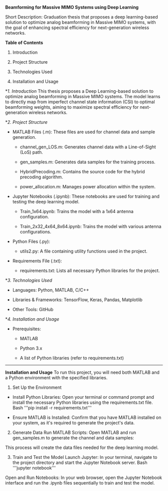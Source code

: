 **Beamforming for Massive MIMO Systems using Deep Learning**

Short Description: Graduation thesis that proposes a deep learning-based solution to optimize analog beamforming in Massive MIMO systems, with the goal of enhancing spectral efficiency for next-generation wireless networks.

**Table of Contents**
1. Introduction

2. Project Structure

3. Technologies Used

4. Installation and Usage

**1. Introduction*
This thesis proposes a Deep Learning-based solution to optimize analog beamforming in Massive MIMO systems. The model learns to directly map from imperfect channel state information (CSI) to optimal beamforming weights, aiming to maximize spectral efficiency for next-generation wireless networks.

**2. Project Structure*
- MATLAB Files (.m): These files are used for channel data and sample generation.

  + channel_gen_LOS.m: Generates channel data with a Line-of-Sight (LoS) path.

  + gen_samples.m: Generates data samples for the training process.

  + HybridPrecoding.m: Contains the source code for the hybrid precoding algorithm.

  + power_allocation.m: Manages power allocation within the system.

- Jupyter Notebooks (.ipynb): These notebooks are used for training and testing the deep learning model.

  + Train_1x64.ipynb: Trains the model with a 1x64 antenna configuration.

  + Train_2x32_4x64_8x64.ipynb: Trains the model with various antenna configurations.

- Python Files (.py):

  + utils2.py: A file containing utility functions used in the project.

- Requirements File (.txt):

  + requirements.txt: Lists all necessary Python libraries for the project.

**3. Technologies Used*
- Languages: Python, MATLAB, C/C++

- Libraries & Frameworks: TensorFlow, Keras, Pandas, Matplotlib

- Other Tools: GitHub

**4. Installation and Usage*
- Prerequisites:

  + MATLAB

  + Python 3.x

  + A list of Python libraries (refer to requirements.txt)
----------------------------------------------------------------
**Installation and Usage**
To run this project, you will need both MATLAB and a Python environment with the specified libraries.

1. Set Up the Environment
- Install Python Libraries: Open your terminal or command prompt and install the necessary Python libraries using the requirements.txt file.
Bash
'''pip install -r requirements.txt'''

- Ensure MATLAB is Installed: Confirm that you have MATLAB installed on your system, as it's required to generate the project's data.

2. Generate Data
Run MATLAB Scripts: Open MATLAB and run gen_samples.m to generate the channel and data samples:

This process will create the data files needed for the deep learning model.

3. Train and Test the Model
Launch Jupyter: In your terminal, navigate to the project directory and start the Jupyter Notebook server.
Bash
'''jupyter notebook'''

Open and Run Notebooks: In your web browser, open the Jupyter Notebook interface and run the .ipynb files sequentially to train and test the model.
